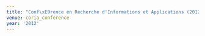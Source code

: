 ```yaml
---
title: "Conf\xE9rence en Recherche d'Informations et Applications (2012)"
venue: coria_conference
year: '2012'
---
```

